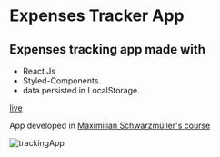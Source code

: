 # Expenses Tracker App

## Expenses tracking app made with
- React.Js
- Styled-Components
- data persisted in LocalStorage.

[live](https://expenses-tracker-topaz.vercel.app)

App developed in [Maximilian Schwarzmüller's course](https://www.udemy.com/course/react-the-complete-guide-incl-redux)

![trackingApp](https://user-images.githubusercontent.com/75024157/151835057-ca5ea5d3-8540-4f6a-82f9-90e55fbe6184.PNG)
